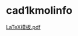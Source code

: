 # cad1kmolinfo
[LaTeX模板.pdf](https://github.com/s40723138/4072pj1/blob/master/LaTeX%E6%A8%A1%E6%9D%BF0.8/LaTex%E6%A8%A1%E6%9D%BF.pdf)
